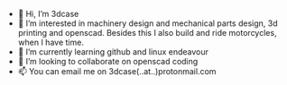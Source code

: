 - 👋 Hi, I’m 3dcase
- 👀 I’m interested in machinery design and mechanical parts design, 3d printing and openscad. Besides this I also build and ride motorcycles, when I have time.
- 🌱 I’m currently learning github and linux endeavour
- 💞️ I’m looking to collaborate on openscad coding
- 📫 You can email me on 3dcase(..at..)protonmail.com

<!---
3dcase/3dcase is a ✨ special ✨ repository because its `README.md` (this file) appears on your GitHub profile.
You can click the Preview link to take a look at your changes.
--->

